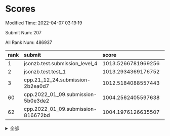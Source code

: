 # Scores

Modified Time: 2022-04-07 03:19:19

Submit Num: 207

All Rank Num: 486937

| rank |               submit               |       score        |       sigma        | pk_num |
| :--- | :--------------------------------- | :----------------- | :----------------- | :----- |
| 1    | jsonzb.test.submission_level_4     | 1013.5266781969256 | 0.7933558689123488 | 9409   |
| 2    | jsonzb.test.test_1                 | 1013.2934369176752 | 0.8034138865032309 | 9413   |
| 3    | cpp.21_12_24.submission-2b2ea0d7   | 1012.5184088557443 | 0.8180741574504651 | 9409   |
| 60   | cpp.2022_01_09.submission-5b0e3de2 | 1004.2562405597638 | 0.7166655943423054 | 9409   |
| 62   | cpp.2022_01_09.submission-816672bd | 1004.1976126635507 | 0.7057302889589823 | 9409   |


<details>
<summary>全部</summary>

| rank |                 submit                 |       score        |       sigma        | pk_num |
| :--- | :------------------------------------- | :----------------- | :----------------- | :----- |
| 1    | jsonzb.test.submission_level_4         | 1013.5266781969256 | 0.7933558689123488 | 9409   |
| 2    | jsonzb.test.test_1                     | 1013.2934369176752 | 0.8034138865032309 | 9413   |
| 3    | cpp.21_12_24.submission-2b2ea0d7       | 1012.5184088557443 | 0.8180741574504651 | 9409   |
| 4    | gobigger.level_3.submission_level_3_39 | 1011.6394641782368 | 0.7712106061294958 | 9410   |
| 5    | gobigger.level_3.submission_level_3_25 | 1011.4315977048144 | 0.7784646190091946 | 9408   |
| 6    | gobigger.level_3.submission_level_3_23 | 1011.0454964342067 | 0.748153814863354  | 9411   |
| 7    | gobigger.level_3.submission_level_3_30 | 1010.791718311542  | 0.7650497523020671 | 9413   |
| 8    | gobigger.level_3.submission_level_3_36 | 1010.7670427588633 | 0.7453802444274948 | 9410   |
| 9    | gobigger.level_3.submission_level_3_37 | 1010.7667601818616 | 0.7610762799208454 | 9410   |
| 10   | gobigger.level_3.submission_level_3_12 | 1010.7387294153759 | 0.7594172453077805 | 9407   |
| 11   | gobigger.level_3.submission_level_3_18 | 1010.7082666587734 | 0.7434628206599495 | 9412   |
| 12   | gobigger.level_3.submission_level_3_8  | 1010.7012185472303 | 0.7693214862182848 | 9407   |
| 13   | gobigger.level_3.submission_level_3_47 | 1010.6117922417056 | 0.777092440876194  | 9407   |
| 14   | gobigger.level_3.submission_level_3_38 | 1010.5929726250444 | 0.7623207933440769 | 9404   |
| 15   | gobigger.level_3.submission_level_3_17 | 1010.5789824195897 | 0.7560100177419643 | 9407   |
| 16   | gobigger.level_3.submission_level_3_48 | 1010.5220541689398 | 0.7616323489058605 | 9414   |
| 17   | gobigger.level_3.submission_level_3_44 | 1010.4882062337379 | 0.7650147466579039 | 9415   |
| 18   | gobigger.level_3.submission_level_3_4  | 1010.409042602847  | 0.7392919906169131 | 9409   |
| 19   | gobigger.level_3.submission_level_3_7  | 1010.3708089458665 | 0.7812096729132597 | 9410   |
| 20   | gobigger.level_3.submission_level_3_22 | 1010.3623899995284 | 0.741721191501013  | 9405   |
| 21   | gobigger.level_3.submission_level_3_1  | 1010.3340339406332 | 0.7474980947769311 | 9412   |
| 22   | gobigger.level_3.submission_level_3_15 | 1010.332034577486  | 0.7553794239436282 | 9412   |
| 23   | gobigger.level_3.submission_level_3_11 | 1010.2460111558981 | 0.7695486188974728 | 9409   |
| 24   | gobigger.level_3.submission_level_3_26 | 1010.2321634620754 | 0.7783964065934564 | 9412   |
| 25   | gobigger.level_3.submission_level_3_2  | 1010.2118694490474 | 0.7444266289096726 | 9409   |
| 26   | gobigger.level_3.submission_level_3_24 | 1010.1838753664362 | 0.7416196848986064 | 9408   |
| 27   | gobigger.level_3.submission_level_3_32 | 1010.1699710858886 | 0.7684699362109826 | 9407   |
| 28   | gobigger.level_3.submission_level_3_9  | 1010.018369188023  | 0.7589354928782927 | 9409   |
| 29   | gobigger.level_3.submission_level_3_35 | 1009.9780926077775 | 0.7493997218136027 | 9406   |
| 30   | gobigger.level_3.submission_level_3_10 | 1009.9618067187417 | 0.7541139253193179 | 9413   |
| 31   | gobigger.level_3.submission_level_3_43 | 1009.9076439428318 | 0.7667425824844286 | 9412   |
| 32   | gobigger.level_3.submission_level_3_29 | 1009.8729375706637 | 0.7749912501621232 | 9414   |
| 33   | gobigger.level_3.submission_level_3_19 | 1009.8543035024902 | 0.758539065676629  | 9410   |
| 34   | gobigger.level_3.submission_level_3_42 | 1009.6933517623398 | 0.7480949162641967 | 9411   |
| 35   | gobigger.level_3.submission_level_3_45 | 1009.6368025898881 | 0.7698801067678623 | 9411   |
| 36   | gobigger.level_3.submission_level_3_5  | 1009.5990587513725 | 0.768488140631838  | 9416   |
| 37   | gobigger.level_3.submission_level_3_6  | 1009.5752266590251 | 0.7556193614978829 | 9409   |
| 38   | gobigger.level_3.submission_level_3_46 | 1009.4730797049772 | 0.7496853284495189 | 9407   |
| 39   | gobigger.level_3.submission_level_3_0  | 1009.4711821290115 | 0.7648363914123247 | 9406   |
| 40   | gobigger.level_3.submission_level_3_33 | 1009.4576709083926 | 0.756521065055142  | 9406   |
| 41   | gobigger.level_3.submission_level_3_27 | 1009.4320326375124 | 0.7225907355930944 | 9410   |
| 42   | gobigger.level_3.submission_level_3_40 | 1009.3831442046114 | 0.7516686494377056 | 9410   |
| 43   | gobigger.level_3.submission_level_3_21 | 1009.3382959748525 | 0.7646938913973335 | 9413   |
| 44   | gobigger.level_3.submission_level_3_3  | 1009.3110882488604 | 0.7457604573832821 | 9411   |
| 45   | gobigger.level_3.submission_level_3_49 | 1009.2198642352819 | 0.7357955594565861 | 9408   |
| 46   | gobigger.level_3.submission_level_3_13 | 1009.1559399956094 | 0.7498947042201339 | 9406   |
| 47   | gobigger.level_3.submission_level_3_28 | 1009.0603166881662 | 0.7425848637497892 | 9410   |
| 48   | gobigger.level_3.submission_level_3_41 | 1009.029311861469  | 0.7337685270718229 | 9409   |
| 49   | gobigger.level_3.submission_level_3_34 | 1008.9883567265337 | 0.7375366717458074 | 9408   |
| 50   | gobigger.level_3.submission_level_3_14 | 1008.939343075975  | 0.7497888476298744 | 9409   |
| 51   | gobigger.level_3.submission_level_3_31 | 1008.9252462207711 | 0.7415309002870301 | 9418   |
| 52   | gobigger.level_3.submission_level_3_16 | 1008.8017316968708 | 0.7495486267349075 | 9413   |
| 53   | gobigger.level_3.submission_level_3_20 | 1008.1335677286088 | 0.7532310086220656 | 9408   |
| 54   | gobigger.level_1.submission_level_1_43 | 1005.6991824837061 | 0.7224231617017397 | 9413   |
| 55   | gobigger.level_1.submission_level_1_45 | 1004.8021845422163 | 0.7130791128335474 | 9408   |
| 56   | gobigger.level_1.submission_level_1_35 | 1004.7536413063598 | 0.7340759809051052 | 9403   |
| 57   | gobigger.level_1.submission_level_1_29 | 1004.6738912496877 | 0.7152244779207714 | 9407   |
| 58   | gobigger.level_1.submission_level_1_23 | 1004.4012144381842 | 0.7106820567441696 | 9411   |
| 59   | gobigger.level_1.submission_level_1_37 | 1004.2866259947688 | 0.7258864568247017 | 9407   |
| 60   | cpp.2022_01_09.submission-5b0e3de2     | 1004.2562405597638 | 0.7166655943423054 | 9409   |
| 61   | gobigger.level_1.submission_level_1_19 | 1004.2207407532774 | 0.7114874481485846 | 9409   |
| 62   | cpp.2022_01_09.submission-816672bd     | 1004.1976126635507 | 0.7057302889589823 | 9409   |
| 63   | gobigger.level_1.submission_level_1_12 | 1004.1785207746003 | 0.7148225074437331 | 9409   |
| 64   | gobigger.level_1.submission_level_1_49 | 1004.1571470697008 | 0.7276163586828619 | 9408   |
| 65   | gobigger.level_1.submission_level_1_40 | 1004.019674288659  | 0.7116159225299717 | 9411   |
| 66   | gobigger.level_1.submission_level_1_3  | 1003.9312611282897 | 0.7214103491497094 | 9409   |
| 67   | gobigger.level_1.submission_level_1_15 | 1003.889430912994  | 0.7080902313905814 | 9403   |
| 68   | gobigger.level_1.submission_level_1_25 | 1003.8877632177457 | 0.7116088279604905 | 9407   |
| 69   | gobigger.level_1.submission_level_1_4  | 1003.8574664423687 | 0.7260280280057356 | 9412   |
| 70   | gobigger.level_1.submission_level_1_17 | 1003.7683945106012 | 0.720508169836293  | 9410   |
| 71   | gobigger.level_1.submission_level_1_47 | 1003.746639871184  | 0.7073474415557869 | 9410   |
| 72   | gobigger.level_1.submission_level_1_33 | 1003.6325665082728 | 0.712022609221264  | 9411   |
| 73   | gobigger.level_1.submission_level_1_44 | 1003.6192866536611 | 0.7103377131890608 | 9406   |
| 74   | gobigger.level_1.submission_level_1_30 | 1003.5522166400568 | 0.7236176412375472 | 9405   |
| 75   | gobigger.level_1.submission_level_1_26 | 1003.5334436476011 | 0.7229392909444812 | 9405   |
| 76   | gobigger.level_1.submission_level_1_36 | 1003.5304423824082 | 0.7307074819784286 | 9414   |
| 77   | gobigger.level_1.submission_level_1_7  | 1003.4464702162098 | 0.712182747667039  | 9411   |
| 78   | gobigger.level_1.submission_level_1_42 | 1003.4313028803767 | 0.7173931411363186 | 9415   |
| 79   | gobigger.level_1.submission_level_1_28 | 1003.3184989899465 | 0.7270709909343234 | 9414   |
| 80   | gobigger.level_1.submission_level_1_2  | 1003.0397416101638 | 0.7137325709998033 | 9408   |
| 81   | gobigger.level_1.submission_level_1_16 | 1002.9290827172789 | 0.7112387298874907 | 9410   |
| 82   | gobigger.level_1.submission_level_1_39 | 1002.9121594060298 | 0.72117556253249   | 9405   |
| 83   | gobigger.level_1.submission_level_1_41 | 1002.9113715725524 | 0.7229005371374545 | 9407   |
| 84   | gobigger.level_1.submission_level_1_38 | 1002.8784526724461 | 0.7159719329841131 | 9413   |
| 85   | gobigger.level_1.submission_level_1_10 | 1002.8768116350589 | 0.7206651029845653 | 9413   |
| 86   | gobigger.level_1.submission_level_1_9  | 1002.8443104139104 | 0.7042901495598918 | 9415   |
| 87   | gobigger.level_1.submission_level_1_14 | 1002.805048296343  | 0.720233011008098  | 9403   |
| 88   | gobigger.level_1.submission_level_1_48 | 1002.7947020526252 | 0.7174281148354403 | 9411   |
| 89   | gobigger.level_1.submission_level_1_1  | 1002.7352713050279 | 0.7228610574316481 | 9407   |
| 90   | gobigger.level_1.submission_level_1_34 | 1002.7307096754647 | 0.7231239811241073 | 9415   |
| 91   | gobigger.level_1.submission_level_1_5  | 1002.7013291448744 | 0.7112285368912081 | 9413   |
| 92   | gobigger.level_1.submission_level_1_22 | 1002.6503119908267 | 0.722890021605303  | 9406   |
| 93   | gobigger.level_1.submission_level_1_27 | 1002.6381096761332 | 0.7188281981897212 | 9407   |
| 94   | gobigger.level_1.submission_level_1_18 | 1002.6224201758208 | 0.7158113940994439 | 9408   |
| 95   | gobigger.level_1.submission_level_1_46 | 1002.5691019860025 | 0.7156562821701078 | 9407   |
| 96   | gobigger.level_1.submission_level_1_24 | 1002.5248490625513 | 0.7112192300107638 | 9408   |
| 97   | gobigger.level_1.submission_level_1_0  | 1002.4619284214859 | 0.7287979041661796 | 9407   |
| 98   | gobigger.level_1.submission_level_1_11 | 1002.4514669389627 | 0.7124432439978967 | 9402   |
| 99   | gobigger.level_1.submission_level_1_21 | 1002.318904688272  | 0.7147930669615696 | 9405   |
| 100  | gobigger.level_1.submission_level_1_13 | 1002.3027838276374 | 0.7051192142256408 | 9408   |
| 101  | gobigger.level_1.submission_level_1_32 | 1002.2215527250085 | 0.7158523496913353 | 9417   |
| 102  | gobigger.level_1.submission_level_1_20 | 1002.2208127860719 | 0.7051434803273698 | 9410   |
| 103  | gobigger.level_1.submission_level_1_6  | 1002.1868007654681 | 0.7135843858648759 | 9406   |
| 104  | gobigger.level_1.submission_level_1_31 | 1001.867869466303  | 0.7056566697639529 | 9409   |
| 105  | gobigger.level_1.submission_level_1_8  | 1001.7594223573958 | 0.720342242566254  | 9410   |
| 106  | gobigger.random.submission_random_7    | 997.8830553045483  | 0.7171018604137472 | 9409   |
| 107  | gobigger.random.submission_random_42   | 997.5396454826632  | 0.7043190475680416 | 9408   |
| 108  | gobigger.random.submission_random_48   | 997.5061780561971  | 0.7174669342101012 | 9408   |
| 109  | gobigger.random.submission_random_1    | 996.9563798429236  | 0.706736308135839  | 9409   |
| 110  | gobigger.random.submission_random_28   | 996.849424774209   | 0.7053018850173717 | 9412   |
| 111  | gobigger.random.submission_random_21   | 996.824778321597   | 0.7097104707760922 | 9411   |
| 112  | gobigger.random.submission_random_34   | 996.7923028508213  | 0.7046300040592424 | 9410   |
| 113  | gobigger.random.submission_random_3    | 996.7336647991253  | 0.7052149159693015 | 9412   |
| 114  | gobigger.random.submission_random_8    | 996.6765419032014  | 0.6971723235724401 | 9407   |
| 115  | gobigger.random.submission_random_14   | 996.6626247072377  | 0.7278997290632766 | 9409   |
| 116  | gobigger.random.submission_random_12   | 996.6397807546076  | 0.7037358793180881 | 9411   |
| 117  | gobigger.random.submission_random_0    | 996.633144854503   | 0.7073818388399769 | 9408   |
| 118  | gobigger.random.submission_random_45   | 996.6220980446565  | 0.6971607556378199 | 9413   |
| 119  | gobigger.random.submission_random_6    | 996.5996912247853  | 0.6937254370285013 | 9408   |
| 120  | gobigger.random.submission_random_2    | 996.5738020646104  | 0.7059787913716324 | 9417   |
| 121  | gobigger.random.submission_random_11   | 996.5281530119756  | 0.7097194577320385 | 9406   |
| 122  | gobigger.random.submission_random_19   | 996.473352486116   | 0.7080474266826502 | 9411   |
| 123  | gobigger.random.submission_random_43   | 996.4390281528458  | 0.6975295610918633 | 9406   |
| 124  | gobigger.random.submission_random_15   | 996.370105521545   | 0.7226007047619899 | 9412   |
| 125  | gobigger.random.submission_random_16   | 996.3502573488192  | 0.702806547241696  | 9405   |
| 126  | gobigger.random.submission_random_29   | 996.3260069080143  | 0.7072460829827546 | 9410   |
| 127  | gobigger.random.submission_random_9    | 996.2386662780644  | 0.703039390916881  | 9415   |
| 128  | gobigger.random.submission_random_18   | 996.2374442594136  | 0.7153744429353163 | 9412   |
| 129  | gobigger.random.submission_random_30   | 996.2368745381032  | 0.7132043019369845 | 9412   |
| 130  | gobigger.random.submission_random_37   | 996.2133692690068  | 0.71026017593029   | 9413   |
| 131  | gobigger.random.submission_random_24   | 996.1582146805969  | 0.707627325704548  | 9415   |
| 132  | gobigger.random.submission_random_4    | 996.0410100833025  | 0.7037336438806591 | 9409   |
| 133  | gobigger.random.submission_random_33   | 995.9973320379441  | 0.7131052126146483 | 9409   |
| 134  | gobigger.random.submission_random_41   | 995.9685034901039  | 0.7125106002774384 | 9409   |
| 135  | gobigger.random.submission_random_10   | 995.9409701859845  | 0.7058318309222451 | 9408   |
| 136  | gobigger.random.submission_random_40   | 995.8721628827083  | 0.7086080939339278 | 9410   |
| 137  | gobigger.random.submission_random_17   | 995.6321183740571  | 0.7196536544335865 | 9408   |
| 138  | gobigger.random.submission_random_49   | 995.6269908282973  | 0.7163624728600111 | 9411   |
| 139  | gobigger.random.submission_random_35   | 995.5947301094525  | 0.7358007326084158 | 9411   |
| 140  | gobigger.random.submission_random_31   | 995.5476381490222  | 0.7221326780837519 | 9408   |
| 141  | gobigger.random.submission_random_39   | 995.5203812461746  | 0.7150756882923418 | 9407   |
| 142  | gobigger.random.submission_random_36   | 995.4912445084285  | 0.7119551423138267 | 9410   |
| 143  | gobigger.random.submission_random_26   | 995.400807897334   | 0.7075314573924275 | 9406   |
| 144  | gobigger.random.submission_random_20   | 995.3978154266167  | 0.7077209667308316 | 9413   |
| 145  | gobigger.random.submission_random_27   | 995.3862552666897  | 0.7159470431878843 | 9407   |
| 146  | gobigger.random.submission_random_23   | 995.3203607766964  | 0.7124572223481122 | 9406   |
| 147  | gobigger.random.submission_random_44   | 995.217290920907   | 0.7102732528718602 | 9404   |
| 148  | gobigger.random.submission_random_32   | 995.1557521301881  | 0.7116510875970842 | 9407   |
| 149  | gobigger.random.submission_random_25   | 995.1431324015074  | 0.7223144568110745 | 9410   |
| 150  | gobigger.random.submission_random_46   | 995.1430517789431  | 0.6929577058102286 | 9411   |
| 151  | gobigger.random.submission_random_22   | 995.0897084700733  | 0.7170092984298175 | 9411   |
| 152  | gobigger.random.submission_random_13   | 995.0582394203287  | 0.7228787848229831 | 9407   |
| 153  | gobigger.random.submission_random_5    | 995.0487488408305  | 0.7181925003933236 | 9410   |
| 154  | gobigger.random.submission_random_47   | 994.93868855276    | 0.7077290392829441 | 9407   |
| 155  | gobigger.random.submission_random_38   | 994.8818019894663  | 0.721579823566463  | 9411   |
| 156  | gobigger.level_2.submission_level_2_45 | 994.0532849224687  | 0.7295761243406361 | 9410   |
| 157  | gobigger.level_2.submission_level_2_25 | 993.9504242245796  | 0.7228688156213176 | 9405   |
| 158  | gobigger.level_2.submission_level_2_22 | 993.9268444290627  | 0.7489882125146967 | 9414   |
| 159  | gobigger.level_2.submission_level_2_11 | 993.7725684584262  | 0.732074875768098  | 9403   |
| 160  | gobigger.level_2.submission_level_2_15 | 993.6344483932817  | 0.7329202716252466 | 9408   |
| 161  | gobigger.level_2.submission_level_2_49 | 993.6099163901126  | 0.7543577029989488 | 9411   |
| 162  | gobigger.level_2.submission_level_2_4  | 993.3612744022629  | 0.7313536504199597 | 9410   |
| 163  | gobigger.level_2.submission_level_2_1  | 993.3028575083321  | 0.7210486404301382 | 9410   |
| 164  | gobigger.level_2.submission_level_2_44 | 993.1485648495134  | 0.7467818787373012 | 9407   |
| 165  | gobigger.level_2.submission_level_2_47 | 993.0106955312694  | 0.7590155020894394 | 9405   |
| 166  | gobigger.level_2.submission_level_2_35 | 992.9343976408347  | 0.7360597124839698 | 9408   |
| 167  | gobigger.level_2.submission_level_2_24 | 992.8372805579155  | 0.727263917391198  | 9411   |
| 168  | gobigger.level_2.submission_level_2_42 | 992.8162297127401  | 0.7482489711505179 | 9414   |
| 169  | gobigger.level_2.submission_level_2_5  | 992.7069719323728  | 0.7358820433747938 | 9407   |
| 170  | gobigger.level_2.submission_level_2_12 | 992.7028431808873  | 0.7371529588244529 | 9412   |
| 171  | gobigger.level_2.submission_level_2_2  | 992.6233565019547  | 0.7585358983385144 | 9404   |
| 172  | gobigger.level_2.submission_level_2_26 | 992.5355327668639  | 0.7372239662251526 | 9410   |
| 173  | gobigger.level_2.submission_level_2_9  | 992.4357237949539  | 0.7272241509167849 | 9412   |
| 174  | gobigger.level_2.submission_level_2_43 | 992.3876140905218  | 0.7374269353303448 | 9409   |
| 175  | gobigger.level_2.submission_level_2_39 | 992.384308285519   | 0.7402428528289963 | 9407   |
| 176  | gobigger.level_2.submission_level_2_30 | 992.3725058048017  | 0.7453394878707226 | 9407   |
| 177  | gobigger.level_2.submission_level_2_34 | 992.3532815018937  | 0.7394716474205661 | 9410   |
| 178  | gobigger.level_2.submission_level_2_18 | 992.3104766086974  | 0.7448748561033985 | 9410   |
| 179  | gobigger.level_2.submission_level_2_0  | 992.2697675447772  | 0.7430334977556966 | 9409   |
| 180  | gobigger.level_2.submission_level_2_17 | 992.2577160287212  | 0.7575325795448642 | 9412   |
| 181  | gobigger.level_2.submission_level_2_8  | 992.1816315952078  | 0.7624457363478486 | 9410   |
| 182  | gobigger.level_2.submission_level_2_46 | 992.148671781338   | 0.731652479931308  | 9412   |
| 183  | gobigger.level_2.submission_level_2_31 | 992.1391839626189  | 0.7422614390837367 | 9406   |
| 184  | gobigger.level_2.submission_level_2_27 | 992.0698477056276  | 0.755281571939188  | 9407   |
| 185  | gobigger.level_2.submission_level_2_41 | 992.0630766368271  | 0.7401490922149653 | 9409   |
| 186  | gobigger.level_2.submission_level_2_3  | 991.9670104807998  | 0.751073647100354  | 9411   |
| 187  | gobigger.level_2.submission_level_2_29 | 991.866267777106   | 0.7529317331307209 | 9411   |
| 188  | gobigger.level_2.submission_level_2_10 | 991.8044676080693  | 0.7465585106008713 | 9410   |
| 189  | gobigger.level_2.submission_level_2_33 | 991.7193896918509  | 0.7395507551733388 | 9413   |
| 190  | gobigger.level_2.submission_level_2_21 | 991.694065313519   | 0.7463515230556951 | 9412   |
| 191  | gobigger.level_2.submission_level_2_36 | 991.6884647498208  | 0.7315434493290184 | 9412   |
| 192  | gobigger.level_2.submission_level_2_40 | 991.6629968044532  | 0.7529527516598616 | 9408   |
| 193  | gobigger.level_2.submission_level_2_6  | 991.6285551132029  | 0.7419114772246862 | 9407   |
| 194  | gobigger.level_2.submission_level_2_20 | 991.5280789060442  | 0.7555070088460556 | 9412   |
| 195  | gobigger.level_2.submission_level_2_13 | 991.4676476272151  | 0.7556819732302261 | 9410   |
| 196  | gobigger.level_2.submission_level_2_38 | 991.2958292390416  | 0.7782254556884188 | 9408   |
| 197  | gobigger.level_2.submission_level_2_7  | 991.2841379674765  | 0.7540468828027471 | 9412   |
| 198  | gobigger.level_2.submission_level_2_16 | 991.1574293304886  | 0.7467394601837801 | 9405   |
| 199  | gobigger.level_2.submission_level_2_14 | 991.1002769682111  | 0.7414796340495654 | 9409   |
| 200  | gobigger.level_2.submission_level_2_32 | 991.0544864849229  | 0.7652087442492764 | 9406   |
| 201  | gobigger.level_2.submission_level_2_28 | 990.8736677576134  | 0.7669201220390162 | 9410   |
| 202  | gobigger.level_2.submission_level_2_23 | 990.5529302381932  | 0.7504281746509021 | 9410   |
| 203  | gobigger.level_2.submission_level_2_37 | 990.1773718325538  | 0.7673009929242159 | 9409   |
| 204  | gobigger.level_2.submission_level_2_48 | 990.030385917417   | 0.7748050340077083 | 9413   |
| 205  | gobigger.level_2.submission_level_2_19 | 989.5111770335765  | 0.7627573312604985 | 9407   |
| 206  | gobigger.none.submission_none_0        | 977.9714529833209  | 1.2607668050602552 | 9409   |
| 207  | gobigger.none.submission_none_1        | 975.4974622987428  | 1.5572806537726405 | 9411   |

</details>